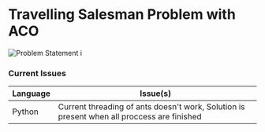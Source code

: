 # Travelling Salesman Problem with ACO

![Problem Statement](https://github.com/KevinCheng97/problems/blob/master/screenshots/aco_tsp_ps.png)
i
### Current Issues
| Language | Issue(s) |
| -------  | -------  |
| Python   | Current threading of ants doesn't work, Solution is present when all proccess are finished |
